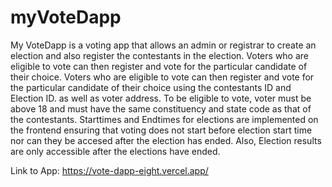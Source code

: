 
# myVoteDapp
My VoteDapp is a voting app that allows an admin or registrar to create an election and also register the contestants in the election.
Voters who are eligible to vote can then register and vote for the particular candidate of their choice.
Voters who are eligible to vote can then register and vote for the particular candidate of their choice using the contestants ID and Election ID. as well as voter address.
To be eligible to vote, voter must be above 18 and must have the same constituency and state code as that of the contestants.
Starttimes and Endtimes for elections are implemented on the frontend ensuring that voting does not start before election start time nor can they be accesed after the election has ended. Also, Election results are only accessible after the elections have ended.

Link to App: https://vote-dapp-eight.vercel.app/
